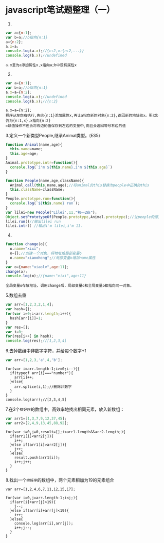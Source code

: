 javascript笔试题整理（一）
=
1.
```javascript
var a={n:1};
var b=a;//b指向{n:1}
a={n:2};
a.x=a;
console.log(a.x);//{n:2,x:{n:2,...}}
console.log(b.x);//undefined
```
    a.x意为a添加属性x,x指向a;b中没有属性x

2.
```javascript
var a={n:1};
var b=a;//b指向{n:1}
a.x=a={n:2};
console.log(a.x);//undefined
console.log(b.x);//{n:2}
```
    a.x=a={n:2};  
    程序从左向右执行,先给{n:1}添加属性x,再让a指向新的对象{n:2},返回新的地址给x。所以b仍为{n:1,x},x指向{n:2}
    =赋值操作不但会将右边的值保存到左边的变量中,而且会返回等号右边的值

3.定义一个新类型People,继承Animal类型。(ES5)
```javascript
function Animal(name,age){
  this.name=name;
  this.age=age;
}
Animal.prototype.intr=function(){
  console.log(`i'm ${this.name},i'm ${this.age}`)
}
```
``` javascript
function People(name,age,className){
  Animal.call(this,name,age);//将animal的this替换为people中正确的this
  this.className=className;
}
People.prototype.run=function(){
  console.log(`${this.name} run`);
}
var lilei=new People("Lilei",11,"初一2班");
Object.setPrototypeOf(People.prototype,Animal.prototype);//让people的原型对象继承Animal的原型,lilei能够调用intr方法
lilei.run()//输出lilei run
lilei.intr() //输出i'm lilei,i'm 11.
```
4.
```javascript
function change(o){
  o.name="xixi";
  o={};//创建一个对象，将地址给局部变量o
  o.name="xiaoohong";//局部变量o增加name属性
}
var o={name:"xiaolv",age:11};
change(o);
console.log(o);//{name:"xixi",age:11}
```
    全局变量o存放地址，调用change后，局部变量o和全局变量o都指向同一对象。
5.数组去重
```javascript
var arr=[1,2,3,2,1,4];
var hash={};
for(var i=0;i<arr.length;i++){
  hash[arr[i]]=1;
}
var res=[];
var i=0;
for(res[i++] in hash);
console.log(res);//[1,2,3,4]
```
6.去掉数组中非数字字符，并给每个数字+1
```javascript
var arr=[1,2,3,'a',4,'b'];
```
```
for(var i=arr.length-1;i>=0;i--){{
  if(typeof arr[i]==="number"){
    arr[i]++;
  }else{
    arr.splice(i,1);//删除非数字
  }
}
console.log(arr);//[2,3,4,5]
```
7.在2个`排好序`的数组中，高效率地找出相同元素，放入新数组：
```javascript
var arr1=[1,3,7,9,12,37,45];
var arr2=[2,4,9,13,45,88,92];
```
```
for(var i=0,j=0,result=[];i<arr1.length&&arr2.length;){
  if(arr1[i]<arr2[j]){
    i++;
  }else if(arr1[i]>arr2[j]){
    j++;
  }else{
    result.push(arr1[i]);
    i++;j++;
  }
}
```
8.找出一个`排好序`的数组中，两个元素相加为19的元素组合
```
var arr=[1,2,4,6,7,11,12,15,17];
```
```
for(var i=0,j=arr.length-1;i<j;){
  if(arr[i]+arr[j]>19){
    j--;
  }else if(arr[i]+arr[j]<19){
    i++;
  }else{
    console.log(arr[i],arr[j]);
    i++;j--;
  }
}
```
